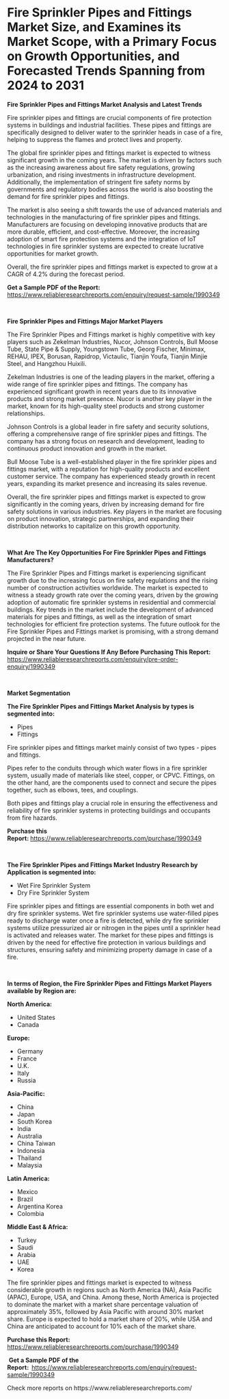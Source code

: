 <p><h1>Fire Sprinkler Pipes and Fittings Market Size, and Examines its Market Scope, with a Primary Focus on Growth Opportunities, and Forecasted Trends Spanning from 2024 to 2031</h1></p><p><strong>Fire Sprinkler Pipes and Fittings Market Analysis and Latest Trends</strong></p>
<p><p>Fire sprinkler pipes and fittings are crucial components of fire protection systems in buildings and industrial facilities. These pipes and fittings are specifically designed to deliver water to the sprinkler heads in case of a fire, helping to suppress the flames and protect lives and property.</p><p>The global fire sprinkler pipes and fittings market is expected to witness significant growth in the coming years. The market is driven by factors such as the increasing awareness about fire safety regulations, growing urbanization, and rising investments in infrastructure development. Additionally, the implementation of stringent fire safety norms by governments and regulatory bodies across the world is also boosting the demand for fire sprinkler pipes and fittings.</p><p>The market is also seeing a shift towards the use of advanced materials and technologies in the manufacturing of fire sprinkler pipes and fittings. Manufacturers are focusing on developing innovative products that are more durable, efficient, and cost-effective. Moreover, the increasing adoption of smart fire protection systems and the integration of IoT technologies in fire sprinkler systems are expected to create lucrative opportunities for market growth.</p><p>Overall, the fire sprinkler pipes and fittings market is expected to grow at a CAGR of 4.2% during the forecast period.</p></p>
<p><strong>Get a Sample PDF of the Report:&nbsp;</strong> <a href="https://www.reliableresearchreports.com/enquiry/request-sample/1990349">https://www.reliableresearchreports.com/enquiry/request-sample/1990349</a></p>
<p>&nbsp;</p>
<p><strong>Fire Sprinkler Pipes and Fittings Major Market Players</strong></p>
<p><p>The Fire Sprinkler Pipes and Fittings market is highly competitive with key players such as Zekelman Industries, Nucor, Johnson Controls, Bull Moose Tube, State Pipe & Supply, Youngstown Tube, Georg Fischer, Minimax, REHAU, IPEX, Borusan, Rapidrop, Victaulic, Tianjin Youfa, Tianjin Minjie Steel, and Hangzhou Huixili.</p><p>Zekelman Industries is one of the leading players in the market, offering a wide range of fire sprinkler pipes and fittings. The company has experienced significant growth in recent years due to its innovative products and strong market presence. Nucor is another key player in the market, known for its high-quality steel products and strong customer relationships.</p><p>Johnson Controls is a global leader in fire safety and security solutions, offering a comprehensive range of fire sprinkler pipes and fittings. The company has a strong focus on research and development, leading to continuous product innovation and growth in the market.</p><p>Bull Moose Tube is a well-established player in the fire sprinkler pipes and fittings market, with a reputation for high-quality products and excellent customer service. The company has experienced steady growth in recent years, expanding its market presence and increasing its sales revenue.</p><p>Overall, the fire sprinkler pipes and fittings market is expected to grow significantly in the coming years, driven by increasing demand for fire safety solutions in various industries. Key players in the market are focusing on product innovation, strategic partnerships, and expanding their distribution networks to capitalize on this growth opportunity.</p></p>
<p>&nbsp;</p>
<p><strong>What Are The Key Opportunities For Fire Sprinkler Pipes and Fittings Manufacturers?</strong></p>
<p><p>The Fire Sprinkler Pipes and Fittings market is experiencing significant growth due to the increasing focus on fire safety regulations and the rising number of construction activities worldwide. The market is expected to witness a steady growth rate over the coming years, driven by the growing adoption of automatic fire sprinkler systems in residential and commercial buildings. Key trends in the market include the development of advanced materials for pipes and fittings, as well as the integration of smart technologies for efficient fire protection systems. The future outlook for the Fire Sprinkler Pipes and Fittings market is promising, with a strong demand projected in the near future.</p></p>
<p><strong>Inquire or Share Your Questions If Any Before Purchasing This Report:</strong> <a href="https://www.reliableresearchreports.com/enquiry/pre-order-enquiry/1990349">https://www.reliableresearchreports.com/enquiry/pre-order-enquiry/1990349</a></p>
<p>&nbsp;</p>
<p><strong>Market Segmentation</strong></p>
<p><strong>The Fire Sprinkler Pipes and Fittings Market Analysis by types is segmented into:</strong></p>
<p><ul><li>Pipes</li><li>Fittings</li></ul></p>
<p><p>Fire sprinkler pipes and fittings market mainly consist of two types - pipes and fittings. </p><p>Pipes refer to the conduits through which water flows in a fire sprinkler system, usually made of materials like steel, copper, or CPVC. Fittings, on the other hand, are the components used to connect and secure the pipes together, such as elbows, tees, and couplings.</p><p>Both pipes and fittings play a crucial role in ensuring the effectiveness and reliability of fire sprinkler systems in protecting buildings and occupants from fire hazards.</p></p>
<p><strong>Purchase this Report:&nbsp;</strong><a href="https://www.reliableresearchreports.com/purchase/1990349">https://www.reliableresearchreports.com/purchase/1990349</a></p>
<p>&nbsp;</p>
<p><strong>The Fire Sprinkler Pipes and Fittings Market Industry Research by Application is segmented into:</strong></p>
<p><ul><li>Wet Fire Sprinkler System</li><li>Dry Fire Sprinkler System</li></ul></p>
<p><p>Fire sprinkler pipes and fittings are essential components in both wet and dry fire sprinkler systems. Wet fire sprinkler systems use water-filled pipes ready to discharge water once a fire is detected, while dry fire sprinkler systems utilize pressurized air or nitrogen in the pipes until a sprinkler head is activated and releases water. The market for these pipes and fittings is driven by the need for effective fire protection in various buildings and structures, ensuring safety and minimizing property damage in case of a fire.</p></p>
<p>&nbsp;</p>
<p><strong>In terms of Region, the Fire Sprinkler Pipes and Fittings Market Players available by Region are:</strong></p>
<p>
    <p> <strong> North America: </strong>
        <ul>
            <li>United States</li>
            <li>Canada</li>
        </ul>
        </p> 
    <p> <strong> Europe: </strong>
        <ul>
            <li>Germany</li>
            <li>France</li>
            <li>U.K.</li>
            <li>Italy</li>
            <li>Russia</li>
        </ul>
        </p> 
    <p> <strong> Asia-Pacific: </strong>
        <ul>
            <li>China</li>
            <li>Japan</li>
            <li>South Korea</li>
            <li>India</li>
            <li>Australia</li>
            <li>China Taiwan</li>
            <li>Indonesia</li>
            <li>Thailand</li>
            <li>Malaysia</li>
        </ul>
        </p> 
    <p> <strong> Latin America: </strong>
        <ul>
            <li>Mexico</li>
            <li>Brazil</li>
            <li>Argentina Korea</li>
            <li>Colombia</li>
        </ul>
        </p> 
    <p> <strong> Middle East & Africa: </strong>
        <ul>
            <li>Turkey</li>
            <li>Saudi</li>
            <li>Arabia</li>
            <li>UAE</li>
            <li>Korea</li>
        </ul>
    </p>
    </p>
<p><p>The fire sprinkler pipes and fittings market is expected to witness considerable growth in regions such as North America (NA), Asia Pacific (APAC), Europe, USA, and China. Among these, North America is projected to dominate the market with a market share percentage valuation of approximately 35%, followed by Asia Pacific with around 30% market share. Europe is expected to hold a market share of 20%, while USA and China are anticipated to account for 10% each of the market share.</p></p>
<p><strong>Purchase this Report: </strong><a href="https://www.reliableresearchreports.com/purchase/1990349">https://www.reliableresearchreports.com/purchase/1990349</a></p>
<p>&nbsp;<strong>Get a Sample PDF of the Report:&nbsp;&nbsp;</strong><a href="https://www.reliableresearchreports.com/enquiry/request-sample/1990349">https://www.reliableresearchreports.com/enquiry/request-sample/1990349</a></p>
<p><strong></strong></p>
<p>Check more reports on https://www.reliableresearchreports.com/</p>
